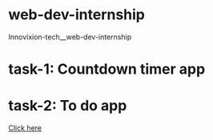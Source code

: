 # web-dev-internship
Innovixion-tech__web-dev-internship

# task-1: Countdown timer app
# task-2: To do app 
  [ Click here ](https://gokulsankar-21.github.io/web-dev-internship/to-do-app/)
